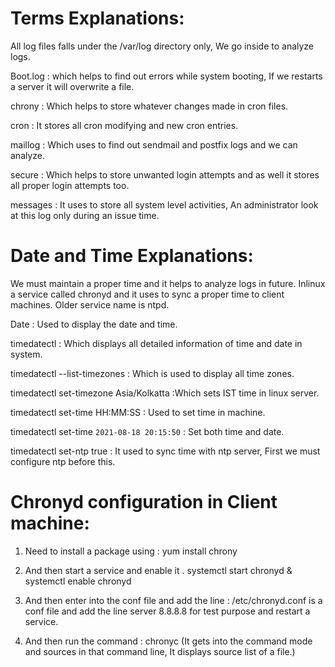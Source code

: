 # Terms Explanations:

All log files falls under the /var/log directory only, We go inside to analyze logs.

Boot.log : which helps to find out errors while system booting, If we restarts a server it will overwrite a file.

chrony : Which helps to store whatever changes made in cron files.

cron : It stores all cron modifying and new cron entries.

maillog : Which uses to find out sendmail and postfix logs and we can analyze.

secure : Which helps to store unwanted login attempts and as well it stores all proper login attempts too.

messages : It uses to store all system level activities, An administrator look at this log only during an issue time.


# Date and Time Explanations:

We must maintain a proper time and it helps to analyze logs in future. Inlinux a service called chronyd and it uses to sync a proper time to client machines. Older service name is ntpd.

Date : Used to display the date and time.

timedatectl : Which displays all detailed information of time and date in system.

timedatectl --list-timezones : Which is used to display all time zones.

timedatectl set-timezone Asia/Kolkatta :Which sets IST time in linux server.

timedatectl set-time HH:MM:SS : Used to set time in machine.

timedatectl set-time `2021-08-18 20:15:50` : Set both time and date.

timedatectl set-ntp true : It used to sync time with ntp server, First we must configure ntp before this.


# Chronyd configuration in Client machine:

1. Need to install a package using : yum install chrony

2.  And then start a service and enable it . systemctl start chronyd & systemctl enable chronyd

3. And then enter into the conf file and add the line : /etc/chronyd.conf is a conf file and add the line server 8.8.8.8 for test purpose and restart a service.

4. And then run the command : chronyc   (It gets into the command mode and sources in that command line, It displays source list of a file.)

